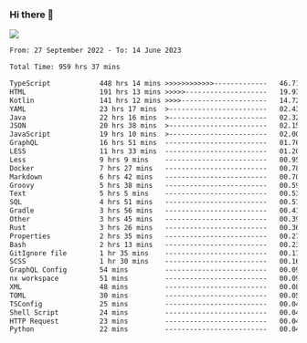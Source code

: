 ### Hi there 👋

<!--<a href="https://github.com/search?o=desc&q=author%3Abushiyi&s=committer-date&type=Commits">-->
<!--    <img align="center" height = "178" src="https://github-readme-stats.vercel.app/api?username=bushiyi&count_private=true&show_icons=true&theme=noctis_minimus&hide=contribs&include_all_commits=true" />-->
<!--</a>-->
<!--<a href="https://github.com/bushiyi?tab=repositories">-->
<!--    <img align="center" height = "178" src="https://github-readme-stats.vercel.app/api/top-langs/?username=bushiyi&count_private=true&theme=noctis_minimus" />-->
<!--</a>-->
 
<!-- [![Ashutosh's github activity graph](https://activity-graph.herokuapp.com/graph?username=bushiyi&theme=react&bg_color=1B2932&point=698B69&line=698B69)](https://github.com/ashutosh00710/github-readme-activity-graph)
 -->


![](https://raw.githubusercontent.com/bushiyi/bushiyi/master/assets/github-contribution-grid-snake.svg)

<!--START_SECTION:waka-->

```txt
From: 27 September 2022 - To: 14 June 2023

Total Time: 959 hrs 37 mins

TypeScript            448 hrs 14 mins >>>>>>>>>>>>-------------   46.71 %
HTML                  191 hrs 13 mins >>>>>--------------------   19.93 %
Kotlin                141 hrs 12 mins >>>>---------------------   14.72 %
YAML                  23 hrs 17 mins  >------------------------   02.43 %
Java                  22 hrs 16 mins  >------------------------   02.32 %
JSON                  20 hrs 38 mins  >------------------------   02.15 %
JavaScript            19 hrs 10 mins  >------------------------   02.00 %
GraphQL               16 hrs 51 mins  -------------------------   01.76 %
LESS                  11 hrs 33 mins  -------------------------   01.20 %
Less                  9 hrs 9 mins    -------------------------   00.95 %
Docker                7 hrs 27 mins   -------------------------   00.78 %
Markdown              6 hrs 42 mins   -------------------------   00.70 %
Groovy                5 hrs 38 mins   -------------------------   00.59 %
Text                  5 hrs 5 mins    -------------------------   00.53 %
SQL                   4 hrs 51 mins   -------------------------   00.51 %
Gradle                3 hrs 56 mins   -------------------------   00.41 %
Other                 3 hrs 45 mins   -------------------------   00.39 %
Rust                  3 hrs 26 mins   -------------------------   00.36 %
Properties            2 hrs 35 mins   -------------------------   00.27 %
Bash                  2 hrs 13 mins   -------------------------   00.23 %
GitIgnore file        1 hr 35 mins    -------------------------   00.17 %
SCSS                  1 hr 30 mins    -------------------------   00.16 %
GraphQL Config        54 mins         -------------------------   00.09 %
nx workspace          51 mins         -------------------------   00.09 %
XML                   48 mins         -------------------------   00.08 %
TOML                  30 mins         -------------------------   00.05 %
TSConfig              25 mins         -------------------------   00.04 %
Shell Script          24 mins         -------------------------   00.04 %
HTTP Request          23 mins         -------------------------   00.04 %
Python                22 mins         -------------------------   00.04 %
```

<!--END_SECTION:waka-->

